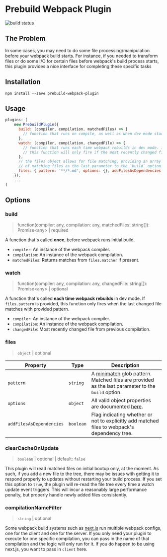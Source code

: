 # Prebuild Webpack Plugin

![build status](https://img.shields.io/circleci/build/github/hashicorp/prebuild-webpack-plugin.svg?style=flat-square)

## The Problem

In some cases, you may need to do some file processing/manipulation before your webpack build starts. For instance, if you needed to transform files or do some I/O for certain files before webpack's build process starts, this plugin provides a nice interface for completing these specific tasks

## Installation

```shell
npm install --save prebuild-webpack-plugin
```

## Usage

```javascript
plugins: [
    new PrebuildPlugin({
      build: (compiler, compilation, matchedFiles) => {
        // function that runs on compile, as well as when dev mode starts for the first time only
      },
      watch: (compiler, compilation, changedFile) => {
        // function that runs each time webpack rebuilds in dev mode. if `files.pattern` is provided,
        // this function will only fire if the most recently changed file matches the specified pattern
      },
      // the files object allows for file matching, providing an array
      // of matching files as the last parameter to the `build` option.
      files: { pattern: '**/*.md', options: {}, addFilesAsDependencies: true },
    }),
    ...
]
```

## Options

### build

> function(compiler: any, compilation: any, matchedFiles: string[]): Promise\<any\> | required

A function that's called **once**, before webpack runs initial build.

- `compiler`: An instance of the webpack compiler.
- `compilation`: An instance of the webpack compilation.
- `matchedFiles`: Returns matches from `files.matcher` if present.

### watch

> function(compiler: any, compilation: any, changedFile: string[]): Promise\<any\> | optional

A function that's called **each time webpack rebuilds** in dev mode. If `files.pattern` is provided, this function only fires when the last changed file matches with provided pattern.

- `compiler`: An instance of the webpack compiler.
- `compilation`: An instance of the webpack compilation.
- `changedFile`: Most recently changed file from previous compilation.

### files

> `object` | optional

| Property                 | Type      | Description                                                                                                                              |
| ------------------------ | --------- | ---------------------------------------------------------------------------------------------------------------------------------------- |
| `pattern`                | `string`  | A [minimatch](https://github.com/isaacs/minimatch) glob pattern. Matched files are provided as the last parameter to the `build` option. |
| `options`                | `object`  | All valid object properties are documented [here](https://github.com/isaacs/node-glob#option).                                           |
| `addFilesAsDependencies` | `boolean` | Flag indicating whether or not to explicitly add matched files to webpack's dependency tree.                                             |

### clearCacheOnUpdate

> `boolean` | optional | default: `false`

This plugin will read matched files on initial bootup only, at the moment. As such, if you add a new file to the tree, there may be issues with getting it to respond properly to updates without restarting your build process. If you set this option to `true`, the plugin will re-read the file tree every time a watch update event triggers. This will incur a reasonably large performance penalty, but properly handle newly added files consistently.

### compilationNameFilter

> `string` | optional

Some webpack build systems such as [next.js](https://nextjs.org/docs#customizing-webpack-config) run multiple webpack configs, one for the client and one for the server. If you only need your plugin to execute for one specific compilation, you can pass in the name of that compilation and the logic will only run for it. If you do happen to be using next.js, you want to pass in `client` here.
